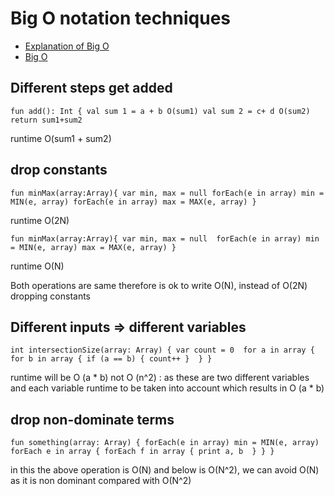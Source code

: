# Big O notation techniques

* [Explanation of Big O](https://medium.com/karuna-sehgal/a-simplified-explanation-of-the-big-o-notation-82523585e835)
* [Big O](https://medium.com/@bretcameron/ace-your-coding-interview-by-understanding-big-o-notation-and-write-faster-code-6b60bd498040)


## Different steps get added

`fun add(): Int {
   val sum 1 = a + b O(sum1)
   val sum 2 = c+ d O(sum2)
   return sum1+sum2`
   
   runtime O(sum1 + sum2)
 
 ## drop constants

`fun minMax(array:Array){
   var min, max = null
   forEach(e in array)
    min = MIN(e, array)
   forEach(e in array)
    max = MAX(e, array)
	}`
	
  runtime O(2N)
  
  `fun minMax(array:Array){
	var min, max = null 
	forEach(e in array)
	 min = MIN(e, array)
    max = MAX(e, array)
	}`
  
  runtime O(N)
  
 Both operations are same therefore is ok to write O(N), instead of O(2N)
 dropping constants
 
 ## Different inputs => different variables
 
 `int intersectionSize(array: Array) {
  var count = 0 
  for a in array {
   for b in array {
     if (a == b) {
      count++
} 
}
}`

runtime will be O (a * b) not O (n^2) : as these are two different variables and each variable runtime 
to be taken into account which results in O (a * b) 

## drop non-dominate terms

`fun something(array: Array) {
 forEach(e in array)
    min = MIN(e, array)	
	forEach e in array {
	  forEach f in array {
	   print a, b 
	} } }`
  
  in this the above operation is O(N) and below is O(N^2), we can avoid O(N) as it is
non dominant compared with O(N^2) 

